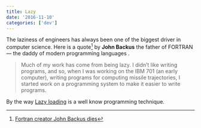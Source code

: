 ```yaml
---
title: Lazy
date: '2016-11-10'
categories: ['dev']
---
```


The laziness of engineers has always been one of the biggest driver in computer science. Here is a quote[^1] by **John Backus** the father of FORTRAN — the daddy of modern programming languages .

> Much of my work has come from being lazy. I didn’t like writing programs, and so, when I was working on the IBM 701 (an early computer), writing programs for computing missile trajectories, I started work on a programming system to make it easier to write programs.

By the way [Lazy loading](https://en.wikipedia.org/wiki/Lazy_loading) is a well know programming technique.

[^1]: [Fortran creator John Backus dies](http://www.nbcnews.com/id/17704662/ns/technology_and_science-tech_and_gadgets/t/fortran-creator-john-backus-dies/)